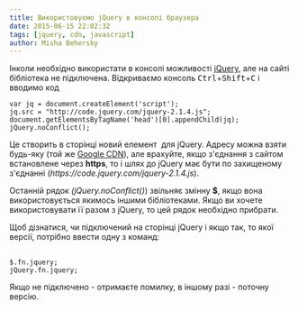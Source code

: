 ```yaml
---
title: Використовуємо jQuery в консолі браузера
date: 2015-06-15 22:02:32
tags: [jquery, cdn, javascript]
author: Misha Behersky
---
```


<p>Інколи необхідно використати в консолі можливості <a href="https://jquery.com" target="_blank">jQuery</a>, але на сайті бібліотека не підключена. Відкриваємо консоль <kbd>Ctrl</kbd>+<kbd>Shift</kbd>+<kbd>C</kbd> і вводимо код&nbsp;</p>

<pre>
<code class="language-javascript">var jq = document.createElement('script');
jq.src = "http://code.jquery.com/jquery-2.1.4.js";
document.getElementsByTagName('head')[0].appendChild(jq);
jQuery.noConflict();</code></pre>

<p>Це створить в сторінці новий елемент &nbsp;для jQuery. Адресу можна взяти будь-яку (той же <a href="https://developers.google.com/speed/libraries/#jquery" target="_blank">Google CDN</a>), але врахуйте, якщо з&#39;єднання з сайтом встановлене через <strong>https</strong>, то і шлях до jQuery має бути по захищеному з&#39;єднанні (<em>https://code.jquery.com/jquery-2.1.4.js</em>).</p>

<p>Останній рядок <em>(jQuery.noConflict()</em>) звільняє змінну <strong>$</strong>, якщо вона використовується якимось іншими бібліотеками. Якщо ви хочете використовувати її разом&nbsp;з jQuery, то цей рядок необхідно прибрати.</p>

<p>Щоб дізнатися, чи підключений на сторінці jQuery і якщо так, то якої версії, потрібно ввести одну&nbsp;з команд:</p>

<pre>

<code class="language-javascript">$.fn.jquery;
jQuery.fn.jquery;</code></pre>

<p>Якщо не підключено - отримаєте помилку, в іншому разі - поточну версію.</p>

<p>&nbsp;</p>
